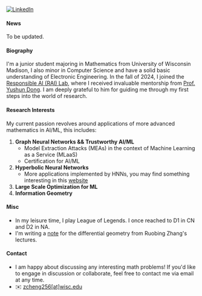 [![LinkedIn](https://img.shields.io/badge/LinkedIn-%230A66C2?style=for-the-badge&logo=linkedin&logoColor=white)](https://www.linkedin.com/in/zhan-cheng-83052b292)


#### News

To be updated.


#### Biography

I'm a junior student majoring in Mathematics from University of Wisconsin Madison, I also minor in Computer Science and have a solid basic understanding of Electronic Engineering. In the fall of 2024, I joined the [Responsible AI (RAI) Lab](https://yushundong.github.io//students/), where I received invaluable mentorship from [Prof. Yushun Dong](https://yushundong.github.io/). I am deeply grateful to him for guiding me through my first steps into the world of research.

#### Research Interests

My current passion revolves around applications of more advanced mathematics in AI/ML, this includes:

1. <strong><strong>Graph Neural Networks && Trustworthy AI/ML</strong></strong> 
    * Model Extraction Attacks (MEAs) in the context of Machine Learning as a Service (MLaaS)
    * Certification for AI/ML
2. <strong><strong>Hyperbolic Neural Networks</strong></strong> 
    * More applications implemented by HNNs, you may find something interesting in this [website](https://github.com/marlin-codes/Awesome-Hyperbolic-Representation-and-Deep-Learning?tab=readme-ov-file#graph-embeddings)
3. <strong><strong>Large Scale Optimization for ML</strong></strong>
4. <strong><strong>Information Geometry</strong></strong>

#### Misc

* In my leisure time, I play League of Legends. I once reached to D1 in CN and D2 in NA.
* I'm writing a [note](/static/assets/Notes.pdf) for the differential geometry from Ruobing Zhang's lectures.

#### Contact<p id="contact-info"></p>

* </strong></strong>I am happy about discussing any interesting math problems! </strong></strong> If you'd like to engage in discussion or collaborate, feel free to contact me via email at any time. 
* ✉️ [zcheng256[at]wisc.edu](mailto:zcheng256@wisc.edu)
